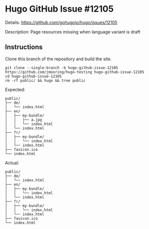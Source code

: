 # Hugo GitHub Issue #12105

Details: <https://github.com/gohugoio/hugo/issues/12105>

Description: Page resources missing when language variant is draft

## Instructions

Clone this branch of the repository and build the site.

```text
git clone --single-branch -b hugo-github-issue-12105 https://github.com/jmooring/hugo-testing hugo-github-issue-12105
cd hugo-github-issue-12105
rm -rf public/ && hugo && tree public
```

Expected:

```text
public/
├── de/
│   └── index.html
├── en/
│   ├── my-bundle/
│   │   ├── a.jpg
│   │   └── index.html
│   └── index.html
├── fr/
│   ├── my-bundle/
│   │   └── index.html
│   └── index.html
├── favicon.ico
└── index.html
```

Actual:

```text
public/
├── de/
│   └── index.html
├── en/
│   ├── my-bundle/
│   │   └── index.html
│   └── index.html
├── fr/
│   ├── my-bundle/
│   │   └── index.html
│   └── index.html
├── favicon.ico
└── index.html
```
